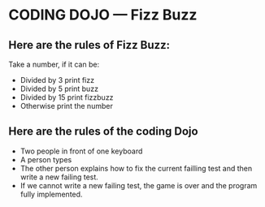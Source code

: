 # CODING DOJO — Fizz Buzz

## Here are the rules of Fizz Buzz:

Take a number, if it can be:

- Divided by 3 print fizz
- Divided by 5 print buzz
- Divided by 15 print fizzbuzz
- Otherwise print the number

## Here are the rules of the coding Dojo

- Two people in front of one keyboard
- A person types
- The other person explains how to fix the current failling test and then write a new failing test.
- If we cannot write a new failing test, the game is over and the program fully implemented.
